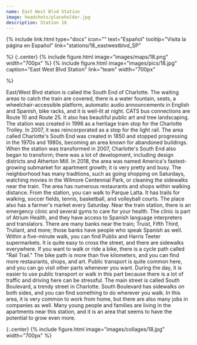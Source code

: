 ```yaml
---
name: East West Blvd Station
image: headshots/placeholder.jpg
description: Station 18
---
```


{%
  include link.html
  type="docs"
  icon=""
  text="Español"
  tooltip="Visita la página en Español"
  link="stations/18_eastwestblvd_SP"

%}
{:.center}
{%
  include figure.html
  image="images/maps/18.png"
  width="700px"
%}
{%
  include figure.html
  image="images/pics/18.jpg"
  caption="East West Blvd Station"
  link="team"
  width="700px"

%}


East/West Blvd station is called the South End of Charlotte. The waiting areas to catch the train are covered, there is a water fountain, seats, a wheelchair-accessible platform, automatic audio announcements in English and Spanish, bike racks, and it is well-lit at night. CATS bus connections are Route 10 and Route 25. It also has beautiful public art and tree landscaping. The station was created in 1996 as a heritage tram stop for the Charlotte Trolley. In 2007, it was reincorporated as a stop for the light rail. The area called Charlotte's South End was created in 1850 and stopped progressing in the 1970s and 1980s, becoming an area known for abandoned buildings. When the station was transformed in 2007, Charlotte's South End also began to transform; there was a lot of development, including design districts and Atherton Mill. In 2018, the area was named America's fastest-growing submarket for apartment growth; it is very pretty and busy. The neighborhood has many traditions, such as going shopping on Saturdays, watching movies in the Wilmore Centennial Park, or cleaning the sidewalks near the train. The area has numerous restaurants and shops within walking distance. From the station, you can walk to Parque Latta. It has trails for walking, soccer fields, tennis, basketball, and volleyball courts. The place also has a farmer's market every Saturday.
Near the train station, there is an emergency clinic and several gyms to care for your health. The clinic is part of Atrium Health, and they have access to Spanish language interpreters and translators. There are many banks near the train; Truist, Fifth Third, Truliant, and more; those banks have people who speak Spanish as well. Within a five-minute walk, you can find Publix and Harris Teeter supermarkets. It is quite easy to cross the street, and there are sidewalks everywhere. If you want to walk or ride a bike, there is a cycle path called "Rail Trail." The bike path is more than five kilometers, and you can find more restaurants, shops, and art. Public transport is quite common here, and you can go visit other parts whenever you want. During the day, it is easier to use public transport or walk in this part because there is a lot of traffic and driving here can be stressful. The main street is called South Boulevard, a trendy street in Charlotte. South Boulevard has sidewalks on both sides, and you can find something to do wherever you walk. In this area, it is very common to work from home, but there are also many jobs in companies as well. Many young people and families are living in the apartments near this station, and it is an area that seems to have the potential to grow even more.

{:.center}
{%
include figure.html
image="images/collages/18.jpg"
width="700px"
%}